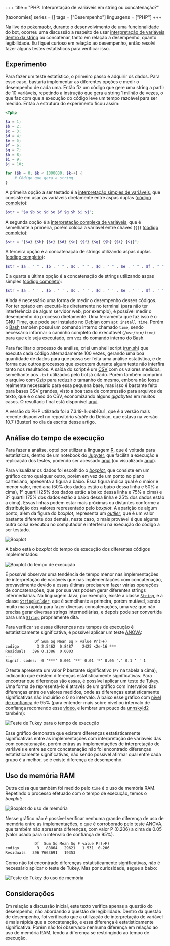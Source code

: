 +++
title = "PHP: Interpretação de variáveis em string ou concatenação?"

[taxonomies]
series = []
tags = ["Desempenho"]
linguagens = ["PHP"]
+++

Na live do [pokemaobr](https://www.twitch.tv/pokemaobr), durante o desenvolvimento de uma funcionalidade do bot, ocorreu uma discussão a respeito de usar [interpretação de variáveis dentro da string](https://www.php.net/manual/pt_BR/language.types.string.php#language.types.string.parsing) ou concatenar, tanto em relação a desempenho, quanto legibilidade. Eu fiquei curioso em relação ao desempenho, então resolvi fazer alguns testes estatísticos para verificar isso.

## Experimento

Para fazer um teste estatístico, o primeiro passo é adquirir os dados. Para esse caso, bastaria implementar as diferentes opções e medir o desempenho de cada uma. Então fiz um código que gere uma string a partir de 10 variáveis, repetindo a instrução que gera a string 1 milhão de vezes, o que faz com que a execução do código leve um tempo razoável para ser medido. Então a estrutura do experimento ficou assim:

```php
<?php

$a = 1;
$b = 2;
$c = 3;
$d = 4;
$e = 5;
$f = 6;
$g = 7;
$h = 8;
$i = 9;
$j = 10;

for ($k = 0; $k < 1000000; $k++) {
    # Código que gera a string
}
```

A primeira opção a ser testado é a [interpretação simples de variáveis](https://www.php.net/manual/pt_BR/language.types.string.php#language.types.string.parsing.simple), que consiste em usar as variáveis diretamente entre aspas duplas ([código completo](codigo1.php)):

```php
$str = "$a $b $c $d $e $f $g $h $i $j";
```

A segunda opção é a [interpretação complexa de variáveis](https://www.php.net/manual/pt_BR/language.types.string.php#language.types.string.parsing.complex), que é semelhante a primeira, porém coloca a variável entre chaves (`{}`) ([código completo](codigo2.php)):

```php
$str = "{$a} {$b} {$c} {$d} {$e} {$f} {$g} {$h} {$i} {$j}";
```

A terceira opção é a concatenação de strings utilizando aspas duplas ([código completo](codigo3.php)):

```php
$str = $a . " " . $b . " " . $c . " " . $d . " " . $e . " " . $f . " " . $g . " " . $h . " " . $i . " " . $j;
```

E a quarta e última opção é a concatenação de strings utilizando aspas simples ([código completo](codigo4.php)):

```php
$str = $a . ' ' . $b . ' ' . $c . ' ' . $d . ' ' . $e . ' ' . $f . ' ' . $g . ' ' . $h . ' ' . $i . ' ' . $j;
```

Ainda é necessário uma forma de medir o desempenho desses códigos. Por ter optado em executá-los diretamente no terminal (para não ter interferência de algum servidor web, por exemplo), é possível medir o desempenho do processo diretamente. Uma ferramenta que faz isso é o [GNU Time](https://www.gnu.org/software/time/), que pode ser instalado no [Debian](https://www.debian.org/) com `apt install time`. Porém o [Bash](https://www.gnu.org/software/bash/) também possui um comando interno chamado `time`, sendo necessário informar o caminho completo do executável (`/usr/bin/time`) para que ele seja executado, em vez do comando interno do Bash.

Para facilitar o processo de análise, criei um shell script ([run.sh](run.sh)) que executa cada código alternadamente 100 vezes, gerando uma boa quantidade de dados para que possa ser feita uma análise estatística, e de forma que outros processos que executem durante algum teste não interfira tanto nos resultados. A saída do script é um [CSV](https://pt.wikipedia.org/wiki/Comma-separated_values) com os valores medidos, semelhante aos `.txt` utilizados pelo bot já citado. Porém também comprimi o arquivo com [Gzip](https://www.gzip.org/) para reduzir o tamanho do mesmo, embora não fosse realmente necessário para essa pequena base, mas isso é bastante feito para bases CSV grandes, visto a boa taxa de compressão para arquivos de texto, que é o caso do CSV, economizando alguns *gigabytes* em muitos casos. O resultado final está disponível [aqui](dados.csv.gz).

A versão do PHP utilizada foi a 7.3.19-1~deb10u1, que é a versão mais recente disponível no repositório *stable* do Debian, que estava na versão 10.7 (Buster) no dia da escrita desse artigo.

## Análise do tempo de execução

Para fazer a análise, optei por utilizar a linguagem [R](https://www.r-project.org/), que é voltada para estatísticas, dentro de um notebook do [Jupyter](https://jupyter.org/), que facilita a execução e replicação dos testes, podendo ser acessado [aqui](analise.ipynb) (ou visualizado [aqui](https://github.com/eduardoklosowski/blog/blob/main/content/2020-12-29-php-interpretacao-concatenacao/analise.ipynb)).

Para visualizar os dados foi escolhido o [*boxplot*](https://pt.wikipedia.org/wiki/Diagrama_de_caixa), que consiste em um gráfico como qualquer outro, porém em vez de um ponto no plano cartesiano, apresenta a figura a baixo. Essa figura indica qual é o maior e menor valor, mediana (50% dos dados estão a baixo dessa linha e 50% a cima), 1º quartil (25% dos dados estão a baixo dessa linha e 75% a cima) e 3º quartil (75% dos dados estão a baixo dessa linha e 25% dos dados estão a cima). Essas linhas podem estar mais próximas ou distantes conforme a distribuição dos valores representado pelo *boxplot*. A aparição de algum ponto, além da figura do *boxplot*, representa um [*outlier*](https://pt.wikipedia.org/wiki/Outlier), que é um valor bastante diferente dos demais, neste caso, o mais provável é que alguma outra coisa executou no computador e interferiu na execução do código a ser testado.

![Boxplot](boxplot.png)

A baixo está o *boxplot* do tempo de execução dos diferentes códigos implementados:

![Boxplot do tempo de execução](tempo-boxplot.png)

É possível observar uma tendência de tempo menor nas implementações de interpretação de variáveis que nas implementações com concatenação, provavelmente devido a essas últimas precisarem fazer várias operações de concatenações, que por sua vez podem gerar diferentes strings intermediárias. Na linguagem Java, por exemplo, existe a classe [`String`](https://docs.w3cub.com/openjdk~11/java.base/java/lang/string), e a classe [`StringBuilder`](https://docs.w3cub.com/openjdk~11/java.base/java/lang/stringbuilder), que é semelhante a primeira, porém mutável, sendo muito mais rápida para fazer diversas concatenações, uma vez que não precisa gerar diversas strings intermediárias, e depois pode ser convertida para uma [`String`](https://docs.w3cub.com/openjdk~11/java.base/java/lang/string) propriamente dita.

Para verificar se essas diferenças nos tempos de execução é estatisticamente significativa, é possível aplicar um teste [ANOVA](https://pt.wikipedia.org/wiki/An%C3%A1lise_de_vari%C3%A2ncia):

```txt
             Df Sum Sq Mean Sq F value Pr(>F)
codigo        3 2.5462  0.8487    2425 <2e-16 ***
Residuals   396 0.1386  0.0003
---
Signif. codes:  0 ‘***’ 0.001 ‘**’ 0.01 ‘*’ 0.05 ‘.’ 0.1 ‘ ’ 1
```

O teste apresenta um valor P bastante significativo (`Pr` na tabela a cima), indicando que existem diferenças estatisticamente significativas. Para encontrar que diferenças são essas, é possível aplicar um teste de [Tukey](https://en.wikipedia.org/wiki/Tukey%27s_range_test). Uma forma de representá-lo é através de um gráfico com intervalos das diferenças entre os valores medidos, onde as diferenças estatisticamente significativas não incluirão o 0 no intervalo. A baixo esse gráfico com [nível de confiança](https://pt.wikipedia.org/wiki/Intervalo_de_confian%C3%A7a) de 95% (para entender mais sobre nível ou intervalo de confiança recomendo esse [vídeo](https://www.youtube.com/watch?v=GsnnsmZAi5Y), e lembrar um pouco da [unnskyld2](https://www.twitch.tv/unnskyld2) também):

![Teste de Tukey para o tempo de execução](tempo-tukey.png)

Esse gráfico demonstra que existem diferenças estatisticamente significativas entre as implementações com interpretação de variáveis das com concatenação, porém entras as implementações de interpretação de variáveis e entre as com concatenação não foi encontrado diferenças estatisticamente significativas, não sendo possível afirmar qual entre cada grupo é a melhor, se é existe diferença de desempenho.

## Uso de memória RAM

Outra coisa que também foi medido pelo `time` é o uso de memória RAM. Repetindo o processo efetuado com o tempo de execução, temos o *boxplot*:

![Boxplot do uso de memória](memoria-boxplot.png)

Nesse gráfico não é possível verificar nenhuma grande diferença de uso de memória entre as implementações, o que é corroborado pelo teste ANOVA, que também não apresenta diferenças, com valor P (0.206) a cima de 0.05 (valor usado para o intervalo de confiança de 95%).

```txt
             Df  Sum Sq Mean Sq F value Pr(>F)
codigo        3   88864   29621   1.531  0.206
Residuals   396 7663691   19353
```

Como não foi encontrado diferenças estatisticamente significativas, não é necessário aplicar o teste de Tukey. Mas por curiosidade, segue a baixo:

![Teste de Tukey do uso de memória](memoria-tukey.png)

## Considerações

Em relação a discussão inicial, este texto verifica apenas a questão do desempenho, não abordando a questão de legibilidade. Dentro da questão de desempenho, foi verificado que a utilização de interpretação de variável é mais rápida que a concatenação, e essa diferença é estatisticamente significativa. Porém não foi observado nenhuma diferença em relação ao uso de memória RAM, tendo a diferença se restringindo ao tempo de execução.
